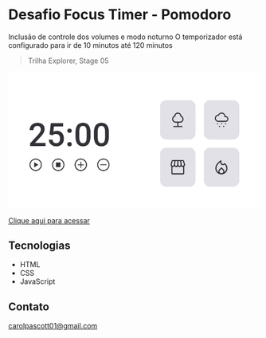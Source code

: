 # Desafio Focus Timer - Pomodoro

Inclusão de controle dos volumes e modo noturno
O temporizador está configurado para ir de 10 minutos até 120 minutos

> Trilha Explorer, Stage 05

<img src="https://github.com/carolpascott/desafio_focus_timer_3/blob/main/image/preview.jpg?raw=true">


[Clique aqui para acessar](https://desafio-focus-timer-3.vercel.app/)

## Tecnologias
- HTML
- CSS
- JavaScript

## Contato
carolpascott01@gmail.com
